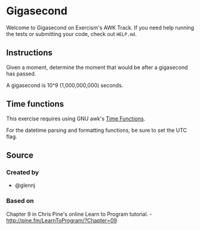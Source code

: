 # Gigasecond

Welcome to Gigasecond on Exercism's AWK Track.
If you need help running the tests or submitting your code, check out `HELP.md`.

## Instructions

Given a moment, determine the moment that would be after a gigasecond
has passed.

A gigasecond is 10^9 (1,000,000,000) seconds.

## Time functions

This exercise requires using GNU awk's [Time Functions][time-func].

For the datetime parsing and formatting functions, be sure to set the UTC flag.

[time-func]: https://www.gnu.org/software/gawk/manual/html_node/Time-Functions.html:

## Source

### Created by

- @glennj

### Based on

Chapter 9 in Chris Pine's online Learn to Program tutorial. - http://pine.fm/LearnToProgram/?Chapter=09